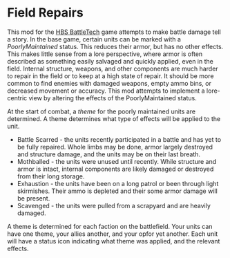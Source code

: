 # Field Repairs
This mod for the [HBS BattleTech](http://battletechgame.com/) game attempts to make battle damage tell a story. In the base game, certain units can be marked with a _PoorlyMaintained_ status. This reduces their armor, but has no other effects. This makes little sense from a lore perspective, where armor is often described as something easily salvaged and quickly applied, even in the field. Internal structure, weapons, and other components are much harder to repair in the field or to keep at a high state of repair. It should be more common to find enemies with damaged weapons, empty ammo bins, or decreased movement or accuracy. This mod attempts to implement a lore-centric view by altering the effects of the PoorlyMaintained status.

At the start of combat, a _theme_ for the poorly maintained units are determined. A theme determines what type of effects will be applied to the unit. 

* Battle Scarred - the units recently participated in a battle and has yet to be fully repaired. Whole limbs may be done, armor largely destroyed and structure damage, and the units may be on their last breath.
* Mothballed - the units were unused until recently. While structure and armor is intact, internal components are likely damaged or destroyed from their long storage.
* Exhaustion - the units have been on a long patrol or been through light skirmishes. Their ammo is depleted and their some armor damage will be present. 
* Scavenged - the units were pulled from a scrapyard and are heavily damaged. 

A theme is determined for each faction on the battlefield. Your units can have one theme, your allies another, and your opfor yet another. Each unit will have a status icon indicating what theme was applied, and the relevant effects.
